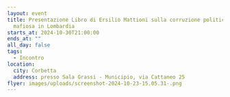 ```yaml
---
layout: event
title: Presentazione Libro di Ersilio Mattioni sulla corruzione politico -
  mafiosa in Lombardia
starts_at: 2024-10-30T21:00:00
ends_at: ""
all_day: false
tags:
  - Incontro
location:
  city: Corbetta
  address: presso Sala Grassi - Municipio, via Cattaneo 25
flyer: images/uploads/screenshot-2024-10-23-15.05.31-.png
---
```

